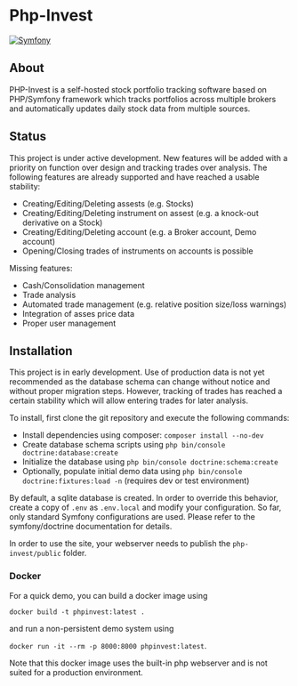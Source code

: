 # Php-Invest
[![Symfony](https://github.com/matthiasstraka/php-invest/actions/workflows/symfony.yml/badge.svg)](https://github.com/matthiasstraka/php-invest/actions/workflows/symfony.yml)

## About
PHP-Invest is a self-hosted stock portfolio tracking software based on PHP/Symfony framework which tracks portfolios across multiple brokers and automatically updates daily stock data from multiple sources.

## Status
This project is under active development.
New features will be added with a priority on function over design and tracking trades over analysis.
The following features are already supported and have reached a usable stability:
* Creating/Editing/Deleting assests (e.g. Stocks)
* Creating/Editing/Deleting instrument on assest (e.g. a knock-out derivative on a Stock)
* Creating/Editing/Deleting account (e.g. a Broker account, Demo account)
* Opening/Closing trades of instruments on accounts is possible

Missing features:
* Cash/Consolidation management
* Trade analysis
* Automated trade management (e.g. relative position size/loss warnings)
* Integration of asses price data
* Proper user management

## Installation
This project is in early development.
Use of production data is not yet recommended as the database schema can change without notice and without proper migration steps.
However, tracking of trades has reached a certain stability which will allow entering trades for later analysis.

To install, first clone the git repository and execute the following commands:

* Install dependencies using composer: `composer install --no-dev`
* Create database schema scripts using `php bin/console doctrine:database:create`
* Initialize the database using `php bin/console doctrine:schema:create`
* Optionally, populate initial demo data using `php bin/console doctrine:fixtures:load -n` (requires dev or test environment)

By default, a sqlite database is created. In order to override this behavior, create a copy of `.env` as `.env.local` and modify your configuration.
So far, only standard Symfony configurations are used. Please refer to the symfony/doctrine documentation for details.

In order to use the site, your webserver needs to publish the `php-invest/public` folder.

### Docker
For a quick demo, you can build a docker image using

```docker build -t phpinvest:latest .```

and run a non-persistent demo system using

```docker run -it --rm -p 8000:8000 phpinvest:latest```.

Note that this docker image uses the built-in php webserver and is not suited for a production environment.
